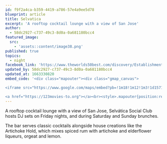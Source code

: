 ```yaml
---
id: f9f2a4ca-b359-4419-a786-57e4a9ee5d78
blueprint: article
title: Selvatica
excerpt: 'A rooftop cocktail lounge with a view of San Jose'
author:
  - 58dc2927-c737-49c3-8d0a-0a681180bcc4
featured_image:
  src:
    - 'assets::content/image38.png'
published: true
topics:
  - night
facebook_link: 'https://www.theworlds50best.com/discovery/Establishments/Costa-Rica/San-Jos%C3%A9/Selv%C3%A1tica-Social-Club.html'
updated_by: 58dc2927-c737-49c3-8d0a-0a681180bcc4
updated_at: 1663330820
embed_code: '<div class="mapouter"><div class="gmap_canvas">

<iframe src="https://www.google.com/maps/embed?pb=!1m18!1m12!1m3!1d15719.99378765839!2d-84.07796821610273!3d9.934086386897523!2m3!1f0!2f0!3f0!3m2!1i1024!2i768!4f13.1!3m3!1m2!1s0x8fa0e3a67cdba049%3A0xf227bde6279aac0c!2sSelv%C3%A1tica!5e0!3m2!1ses!2sus!4v1663954716711!5m2!1ses!2sus" width="400" height="300" style="border:0;" allowfullscreen="" loading="lazy" referrerpolicy="no-referrer-when-downgrade"></iframe>

<a href="https://123movies-to.org"></a><br><style>.mapouter{position:relative;text-align:right;height:500px;width:1200px;}</style><style>.gmap_canvas {overflow:hidden;background:none!important;height:500px;width:1200px;}</style></div></div>'
---
```

A rooftop cocktail lounge with a view of San Jose, Selvática Social Club hosts DJ sets on Friday nights, and during Saturday and Sunday brunches.

The bar serves classic cocktails alongside house creations like the Artichoke Hold, which mixes spiced rum with artichoke and elderflower liqueurs, orgeat and lemon.